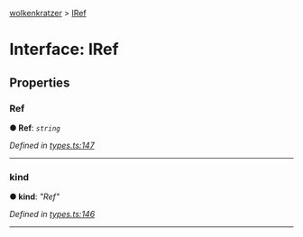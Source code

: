 [wolkenkratzer](../README.md) > [IRef](../interfaces/iref.md)



# Interface: IRef


## Properties
<a id="ref"></a>

###  Ref

**●  Ref**:  *`string`* 

*Defined in [types.ts:147](https://github.com/arminhammer/wolkenkratzer/blob/cd0c133/src/types.ts#L147)*





___

<a id="kind"></a>

###  kind

**●  kind**:  *"Ref"* 

*Defined in [types.ts:146](https://github.com/arminhammer/wolkenkratzer/blob/cd0c133/src/types.ts#L146)*





___


